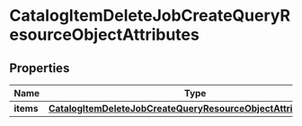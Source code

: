 # CatalogItemDeleteJobCreateQueryResourceObjectAttributes

## Properties
Name | Type | Description | Notes
------------ | ------------- | ------------- | -------------
**items** | [**CatalogItemDeleteJobCreateQueryResourceObjectAttributesItems**](CatalogItemDeleteJobCreateQueryResourceObjectAttributesItems.md) |  | 
